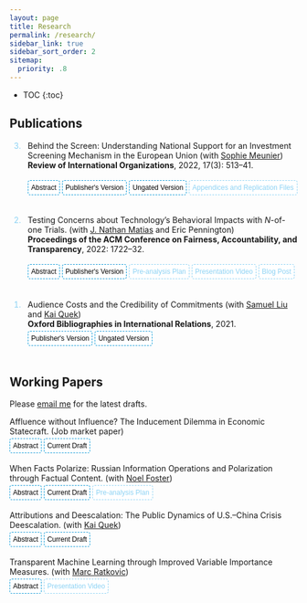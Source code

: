 ```yaml
---
layout: page
title: Research
permalink: /research/
sidebar_link: true
sidebar_sort_order: 2
sitemap:
  priority: .8
---
```



<script>
function myFunction(divId) {
  var x = document.getElementById(divId);
  if (x.style.display === "none") {
    x.style.display = "block";
  } else {
    x.style.display = "none";
  }
}
</script>


<style>
.button {
    transition-duration: 0.2s;
    border-radius: 4px;
    background-color: white;
    border: 1px dashed #0096D6;
    font-size: 12px;
    margin: 4px auto;
    cursor: pointer;
    padding: 5px;
}
	
.button:hover {
  background-color: #0096D6; 
  color: white;
}

.button1 {
    transition-duration: 0.2s;
    border-radius: 4px;
    background-color: white;
    border: 1px dashed #8CD2F4;
    color: #8CD2F4;
    font-size: 12px;
    margin: 4px auto;
    cursor: pointer;
    padding: 5px;
}
	
.button1:hover {
  background-color: #8CD2F4; 
  color: white;
}
	
ol li::marker {
    color: #8CD2F4;
}
	
ol li {
    padding-left: 8px;
    padding-bottom: 1.25em;
}

</style>


* TOC
{:toc}


## Publications

<ol reversed>

<li>
Behind the Screen: Understanding National Support for an Investment Screening Mechanism in the European Union 
  (with <a href="https://smeunier.scholar.princeton.edu/" target="_blank">Sophie Meunier</a>) <br>
  <b>Review of International Organizations</b>, 2022, 17(3): 513–41. <br>

<button onclick="myFunction('absBehindTheScreen')" class="button">Abstract</button>
<button onclick=" window.open('https://doi.org/10.1007/s11558-021-09436-y','_blank')" class="button">Publisher's Version</button> 
<button onclick=" window.open('https://drive.google.com/file/d/1D1cglmckeIBIdDSVDy9doMceS94xTsIH/view?usp=sharing','_blank')" class="button">Ungated Version</button> 
<button onclick=" window.open('https://static-content.springer.com/esm/art%3A10.1007%2Fs11558-021-09436-y/MediaObjects/11558_2021_9436_MOESM1_ESM.zip','_blank')" class="button1">Appendices and Replication Files</button> 

<div id='absBehindTheScreen' style="display: none;">
  <blockquote>What determines national preferences for institutionalizing FDI screening? Over the past decade, advanced economies worldwide have tightened their national investment screening mechanisms (ISMs) for foreign direct investment (FDI). In March 2019, the European Union (EU) adopted its first common FDI screening framework. Based on extensive interviews with high-level EU and country officials involved in the negotiation process, and using a unique measure of national support for the EU-wide ISM created through the first-ever elite survey on this subject matter, we find that countries with higher technological levels were more supportive of FDI screening due to concerns over unreciprocated technological transfer. We also find sector-dependent effects of Chinese FDI on country-level support for FDI screening: Countries with high levels of Chinese FDI in strategic sectors are more likely to support the EU ISM, while those with high levels of Chinese investment in low-tech sectors tend to oppose screening. Our overall findings suggest that EU investment screening, and national-level screening in general, might become more restrictive in the future, especially in light of the COVID-19 pandemic.</blockquote>
</div>
</li>


<li>
Testing Concerns about Technology’s Behavioral Impacts with <i>N</i>-of-one Trials.
  (with <a href="https://natematias.com/" target="_blank">J. Nathan Matias</a> and Eric Pennington) <br>
  <b>Proceedings of the ACM Conference on Fairness, Accountability, and Transparency</b>, 2022: 1722–32. <br>

<button onclick="myFunction('absNof1')" class="button">Abstract</button>
<button onclick=" window.open('https://doi.org/10.1145/3531146.3533227','_blank')" class="button">Publisher's Version</button> 
<button onclick=" window.open('https://osf.io/tn6x4/','_blank')" class="button1">Pre-analysis Plan</button> 
<button onclick=" window.open('https://youtu.be/8VQ0Kd6T7_M','_blank')" class="button1">Presentation Video</button> 
<button onclick=" window.open('https://citizensandtech.org/conjecture/','_blank')" class="button1">Blog Post</button> 

<div id='absNof1' style="display: none;">
  <blockquote>As public trust in technology companies has declined, people are questioning the effects of digital technologies in their lives. In this context, many evidence-free claims from corporations and tech critics are widely circulated. How can members of the public make evidence-based decisions about digital technology in their lives? In clinical fields, N -of-one trials enable participant-investigators to make personalized causal discoveries about managing health, improving fitness, and improving their education. Similar methods could help community scientists understand and manage how they use digital technologies. In this paper, we introduce Conjecture, a system for coordinating <i>N</i>-of-one trials that can guide personal decisions about technology use and contribute to science. We describe <i>N</i>-of-one trials as a design challenge and present the design of the Conjecture system. We evaluate the system with a field experiment that tests folk theories about the influence of colorful screens on alleged phone addiction. We present findings on the design of <i>N</i>-of-one-trial systems based on submitted data, interviews, and surveys with 14 participants. Taken together, this paper introduces <i>N</i>-of-one trials as a fruitful direction for computer scientists designing industry-independent systems for evidence-based technology governance and accountability.</blockquote>
</div>
</li>


<li>
Audience Costs and the Credibility of Commitments
  (with <a href="https://government.cornell.edu/samuel-liu" target="_blank">Samuel Liu</a> and <a href="https://ppaweb.hku.hk/f/quek" target="_blank">Kai Quek</a>) <br>
  <b>Oxford Bibliographies in International Relations</b>, 2021. <br>
<button onclick=" window.open('https://doi.org/10.1093/OBO/9780199743292-0305','_blank')" class="button">Publisher's Version</button> 
<button onclick=" window.open('https://drive.google.com/file/d/1ZgHzi3WzaTvgAR8hL_SZbdMR07AlNxUS/view?usp=sharing','_blank')" class="button">Ungated Version</button> 
</li>

</ol>



## Working Papers

Please <a href="mailto:zenobia.chan@nuffield.ox.ac.uk" target="_blank">email me</a> for the latest drafts.

<p>
Affluence without Influence? The Inducement Dilemma in Economic Statecraft. (Job market paper)
<br>
<button onclick="myFunction('absAffluence')" class="button">Abstract</button>
<button onclick=" window.open('https://ssrn.com/abstract=4789560','_blank')" class="button">Current Draft</button> 

<div id='absAffluence' style="display: none;">
  <blockquote>When can economic inducements——such as foreign aid, investment, and especially large-scale development initiatives——buy influence abroad? Countries often use financial favors to induce foreign policy concessions from other countries. The effectiveness of such inducements hinges on whether the sender can credibly threaten to halt or withdraw the inducements when the target does not concede. I examine a substantial set of development initiatives that are lucrative not just for the target but also for the sender. I argue that when the sender profits from  the inducement it gives, it will not cut off the inducement, even if the target does not concede. I test this <i>inducement dilemma</i> in China’s Belt and Road Initiative (BRI). Using over 200 elite interviews, official documents published by the Chinese government, and original datasets on China’s overseas project contracts, I show that Beijing’s dual goals of the BRI are to (1) tackle  domestic economic and environmental problems by encouraging Chinese companies to implement infrastructure projects and invest abroad, and (2) gain international acceptance of China’s  development and governance models. Consistent with my argument, the profit motive undercuts the foreign policy goal. These infrastructure projects promote international support for  China’s governance and development models only when these projects do not serve China’s economic motive of promoting outward direct investment. </blockquote>
</div>
</p>



<p>
When Facts Polarize: Russian Information Operations and Polarization through Factual Content. (with <a href="https://www.noelfoster.com/" target="_blank">Noel Foster</a>)
<br>
<button onclick="myFunction('absPolarization')" class="button">Abstract</button>
<button onclick=" window.open('https://papers.ssrn.com/sol3/papers.cfm?abstract_id=4122667','_blank')" class="button">Current Draft</button> 
<button onclick=" window.open('https://osf.io/b56md/','_blank')" class="button1">Pre-analysis Plan</button> 

<div id='absPolarization' style="display: none;">
  <blockquote>Growing ideological polarization now threatens democracies worldwide. This article addresses the inconclusive findings in political science regarding the role of counterattitudinal information in fueling such polarization. We argue that exposure to factual information embedded in one-sided narratives triggers reactance among those perceiving it as counterattitudinal, leading to backfiring, while simultaneously inducing confirmation bias among those who align with the information, hardening pre-existing beliefs. These two psychological phenomena combined lead to heightened polarization. We test our arguments using original, pre-registered survey experiments based on Russian information operations in Estonia, a NATO frontline state and prominent Kremlin target. Consistent with our theory, we find that one-sided factual content on Soviet legacy and migration polarizes voters along ethnolinguistic and pre-existing ideological cleavages. These findings advance scholarly understanding of the sources of ideological polarization and effects of information operations, particularly in the context of malign foreign influences. </blockquote>
</div>
</p>

<p>
Attributions and Deescalation: The Public Dynamics of U.S.–China Crisis Deescalation. (with <a href="https://ppaweb.hku.hk/f/quek" target="_blank">Kai Quek</a>)
<br>
<button onclick="myFunction('absAccident')" class="button">Abstract</button>
<button onclick=" window.open('https://ssrn.com/abstract=4894404','_blank')" class="button">Current Draft</button> 
<div id='absAccident' style="display: none;">
  <blockquote>Policymakers and scholars alike have expressed grave concerns over the risks of an inadvertent crisis between the United States and China. What could be done to deescalate such a crisis and reduce the risk of war? Direct theoretical and empirical guidance on this question is scarce. Existing literature suggests that publics in both countries are nationalistic and reward confrontation and displays of strength. We challenge this conclusion and argue that handling a crisis with restraint through responsibility sharing can facilitate deescalation. First, we construct an interactive theory of crisis deescalation based on (1) attribution, where one side can send a public signal to attribute blame for the crisis to self, to other, or to neither parties; and (2) response, where the other side can either accept or reject the attribution. Then, we design parallel and interactive survey experiments in the United States and China to map our theory to real-world empirics. We find that blaming neither parties by attributing the crisis as an accident received the strongest approval from both American and Chinese citizens, especially when the other side cooperates in accepting the attribution. Our findings illuminate the public feasibilities of different policy pathways of deescalating an inadvertent crisis and reducing the risk of war. </blockquote>
</div>
</p>



<p>
Transparent Machine Learning through Improved Variable Importance Measures. (with <a href="https://scholar.princeton.edu/ratkovic/home" target="_blank">Marc Ratkovic</a>)
<br>
<button onclick="myFunction('absVIM')" class="button">Abstract</button>
<button onclick=" window.open('https://youtu.be/44u5qYwUL-U','_blank')" class="button1">Presentation Video</button> 

<div id='absVIM' style="display: none;">
  <blockquote>Boosting and random forests are among the best off-the-shelf prediction tools. These methods offer a variable importance measure (VIM), which is a cumulative measure of the improvement in accuracy over the algorithm.  We show existing variable importance measures, as implemented, are biased, returning positive scores on irrelevant variables.  Intuitively, if a variable is irrelevant but correlates with a relevant variable, this correlation may lead to an improvement in performance may be misattributed to the irrelevant variable.   We introduce a method that removes this bias.  The method works by separating each predictor into a component explained by other predictors (a "predicted variable"), and a component not (a "partialed out variable").  We assess variable importance only through any improvement attributable to the latter.  We prove the method returns a valid VIM, meaning it is mean-zero  and asymptotically normal for irrelevant variables.  Simulation evidence and applications to UCI data suggest the method also performs favorably relative to several existing machine learning methods in terms of predictive accuracy.</blockquote>
</div>
</p>
